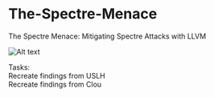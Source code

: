 # The-Spectre-Menace
The Spectre Menace: Mitigating Spectre Attacks with LLVM

![Alt text](logo.png)


Tasks: <br />
    Recreate findings from USLH <br />
    Recreate findings from Clou <br />

    